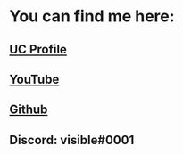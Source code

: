 # You can find me here:

## [UC Profile](https://www.unknowncheats.me/forum/members/3427002.html)

## [YouTube](https://www.youtube.com/channel/UCBQz8fXNFLnO12ifCHq2-zQ)

## [Github](https://github.com/manovisible)

## Discord: visible#0001
